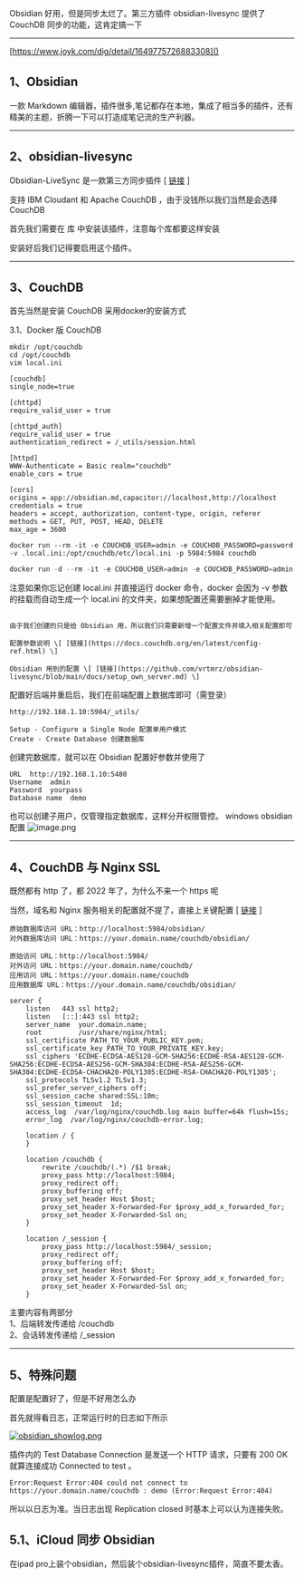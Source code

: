 Obsidian 好用，但是同步太烂了。第三方插件 obsidian-livesync 提供了 CouchDB 同步的功能，这肯定搞一下

___
[https://www.joyk.com/dig/detail/1649775726883308]()
## 1、Obsidian

一款 Markdown 编辑器，插件很多,笔记都存在本地，集成了相当多的插件，还有精美的主题，折腾一下可以打造成笔记流的生产利器。


___

## 2、obsidian-livesync

Obsidian-LiveSync 是一款第三方同步插件 \[ [链接](https://github.com/vrtmrz/obsidian-livesync) \]

支持 IBM Cloudant 和 Apache CouchDB ，由于没钱所以我们当然是会选择 CouchDB

首先我们需要在 库 中安装该插件，注意每个库都要这样安装

安装好后我们记得要启用这个插件。

___

## 3、CouchDB

首先当然是安装 CouchDB
采用docker的安装方式

3.1、Docker 版 CouchDB

	
``` shell
mkdir /opt/couchdb
cd /opt/couchdb
vim local.ini
```


```shell
[couchdb]
single_node=true

[chttpd]
require_valid_user = true

[chttpd_auth]
require_valid_user = true
authentication_redirect = /_utils/session.html

[httpd]
WWW-Authenticate = Basic realm="couchdb"
enable_cors = true

[cors]
origins = app://obsidian.md,capacitor://localhost,http://localhost
credentials = true
headers = accept, authorization, content-type, origin, referer
methods = GET, PUT, POST, HEAD, DELETE
max_age = 3600
```

```shell
docker run --rm -it -e COUCHDB_USER=admin -e COUCHDB_PASSWORD=password -v .local.ini:/opt/couchdb/etc/local.ini -p 5984:5984 couchdb
```


```java
docker run -d --rm -it -e COUCHDB_USER=admin -e COUCHDB_PASSWORD=admin -v /opt/couchdb/etc/obsidian.ini:/opt/couchdb/etc/local.ini -p 5984:5984 couchdb
```

注意如果你忘记创建 local.ini 并直接运行 docker 命令，docker 会因为 -v 参数的挂载而自动生成一个 local.ini 的文件夹，如果想配置还需要删掉才能使用。
```

由于我们创建的只是给 Obsidian 用，所以我们只需要新增一个配置文件并填入相关配置即可

配置参数说明 \[ [链接](https://docs.couchdb.org/en/latest/config-ref.html) \]

Obsidian 用到的配置 \[ [链接](https://github.com/vrtmrz/obsidian-livesync/blob/main/docs/setup_own_server.md) \]

```

配置好后端并重启后，我们在前端配置上数据库即可（需登录）

```
http://192.168.1.10:5984/_utils/
```

```
Setup - Configure a Single Node 配置单用户模式
Create - Create Database 创建数据库
```

创建完数据库，就可以在 Obsidian 配置好参数并使用了

```
URL  http://192.168.1.10:5480
Username  admin
Password  yourpass
Database name  demo
```

也可以创建子用户，仅管理指定数据库，这样分开权限管控。
windows obsidian配置
![image.png](https://images-lin.oss-cn-guangzhou.aliyuncs.com/images/20230619175854.png)


___

## 4、CouchDB 与 Nginx SSL

既然都有 http 了，都 2022 年了，为什么不来一个 https 呢

当然，域名和 Nginx 服务相关的配置就不提了，直接上关键配置 \[ [链接](https://docs.couchdb.org/en/3.2.0/best-practices/reverse-proxies.html) \]

```
原始数据库访问 URL：http://localhost:5984/obsidian/
对外数据库访问 URL：https://your.domain.name/couchdb/obsidian/
```

```
原始访问 URL：http://localhost:5984/
对外访问 URL：https://your.domain.name/couchdb/
应用访问 URL：https://your.domain.name/couchdb
应用数据库 URL：https://your.domain.name/couchdb/obsidian/
```

```
server {
    listen   443 ssl http2;
    listen   [::]:443 ssl http2;
    server_name  your.domain.name;
    root         /usr/share/nginx/html;
    ssl_certificate PATH_TO_YOUR_PUBLIC_KEY.pem;
    ssl_certificate_key PATH_TO_YOUR_PRIVATE_KEY.key;
    ssl_ciphers 'ECDHE-ECDSA-AES128-GCM-SHA256:ECDHE-RSA-AES128-GCM-SHA256:ECDHE-ECDSA-AES256-GCM-SHA384:ECDHE-RSA-AES256-GCM-SHA384:ECDHE-ECDSA-CHACHA20-POLY1305:ECDHE-RSA-CHACHA20-POLY1305';
    ssl_protocols TLSv1.2 TLSv1.3;
    ssl_prefer_server_ciphers off;
    ssl_session_cache shared:SSL:10m;
    ssl_session_timeout  1d;
    access_log  /var/log/nginx/couchdb.log main buffer=64k flush=15s;
    error_log  /var/log/nginx/couchdb-error.log;

    location / {
    }

    location /couchdb {
        rewrite /couchdb/(.*) /$1 break;
        proxy_pass http://localhost:5984;
        proxy_redirect off;
        proxy_buffering off;
        proxy_set_header Host $host;
        proxy_set_header X-Forwarded-For $proxy_add_x_forwarded_for;
        proxy_set_header X-Forwarded-Ssl on;
    }

    location /_session {
        proxy_pass http://localhost:5984/_session;
        proxy_redirect off;
        proxy_buffering off;
        proxy_set_header Host $host;
        proxy_set_header X-Forwarded-For $proxy_add_x_forwarded_for;
        proxy_set_header X-Forwarded-Ssl on;
    }
```

主要内容有两部分  
1、后端转发传递给 /couchdb  
2、会话转发传递给 /\_session

___

## 5、特殊问题

配置是配置好了，但是不好用怎么办

首先就得看日志，正常运行时的日志如下所示

[![obsidian_showlog.png](https://blog.starryvoid.com/wp-content/uploads/2022/04/obsidian_showlog.png)](https://blog.starryvoid.com/wp-content/uploads/2022/04/obsidian_showlog.png)

插件内的 Test Database Connection 是发送一个 HTTP 请求，只要有 200 OK 就算连接成功 Connected to test 。

```
Error:Request Error:404 could not connect to https://your.domain.name/couchdb : demo (Error:Request Error:404)
```

所以以日志为准。当日志出现 Replication closed 时基本上可以认为连接失败。

## 5.1、iCloud 同步 Obsidian

在ipad pro上装个obsidian，然后装个obsidian-livesync插件，简直不要太香。
